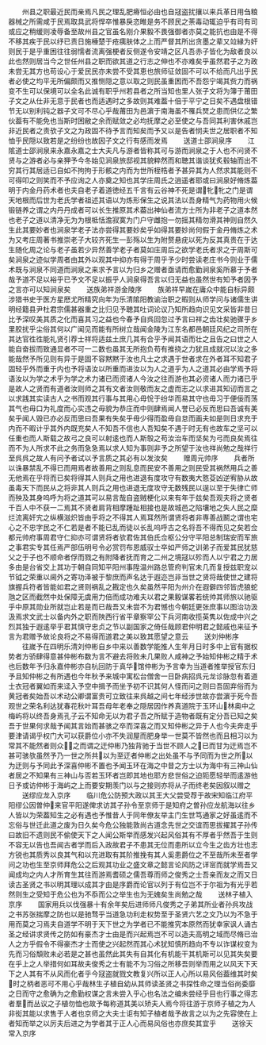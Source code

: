 <!-- { "loadSidebar": true } -->
　　州县之职最近民而亲焉凡民之理乱肥瘠恒必由也自冦盗扰攘以来兵革日用刍粮器械之所需咸于民焉取具武将悍卒惟暴戾恣睢是务不顾民之荼毒动辄迫乎有司有司或应之稍缓则凌辱备至故州县之官虽名刚介果毅不畏强御者亦莫之能抗也由是不得不移其疾于民以纾已责日施棰楚于疮痍肤体之上而严督其所出贪墨之辈又竝縁为奸则民于是乎重困往往弱懦者流离强梗者反侧遂令安靖之区凡吾赤子皆化为敌者良以此也然则居当今之世任州县之职而欲其道之行志之伸也不亦难矣乎虽然君子之为政未尝无其方也苟设心于爱民民亦未尝不受其恵也旅师征敛固不可以不给而凡出乎民者必使之均平无所偏颇而又推恻隠之意以取之则民虽重困而不吾怨宁竭其赀力而祸变不生可以保境可以全名此诚有职乎州若县者之所当知也里人张子文将为簿于莆田子文之从仕非无意于民者也而适遇时之多故则其难葢十倍于平宁之日矣不遇盘根错节无以别利钝之器子文可不尽心乎哉莆田为邑濵于南海虽不罹兵燹之患而供亿之繁伙葢有不能免也当斯时困敝之余而赋敛之必均抚摩之必至使之与吾同其利害休戚岂非近民者之责欤子文之为政固不待予言而知矣而予又以是告者悯夫世之居职者不知恤乎民隠以致若是之纷纷也故因子文之行有感而发焉
　　送道士邵涧泉序
　　江隂道士邵涧泉来永嘉永嘉之士大夫凡与游者皆称其可与游而涧泉之于人也不问贤不贤与之游者必与亲狎予今冬始见涧泉旅邸视其貌粹然而和聴其谐谈犹炙毂轴而出不穷其行其居适已自如不拘拘于形骸之内而为世所桎梏者予甚异其为人然求其能则不可得叩之则笑而不予应询之人亦奠之知也其学庄周氏之逍遥者耶或曰涧泉好脩炼葢明于内金丹药术者也夫自老子着道徳经五千言有云谷神不死是谓牝牝之门是谓天地根而后世为老氏学者祖述其语以为炼形保生之说其法以吾身精气为药物用火候锻链养之谓之内丹丹成者可以长生推原其术葢出神仙者流方士所为非老子之道本然也老子之道以清净无为为根柢恬澹寂寞为门户守雌抱一勿摇其精勿滑其神则自然久生此其要妙者也涧泉学老子法亦尝得其要妙矣乎如得其要妙尚何假于金丹脩炼之术为又考庄周著书推崇老子大较齐死生一彭殇以生为附赘悬疣以死为反其真贵在于达生随化周之论与老子虽若少异然善学老子者莫如庄周后之欲学老氏者求之于周斯可矣涧泉之迹似学周者由其外以观其中抑亦有得于周乎予少时尝读老庄书今则业于儒术既与涧泉不同道而涧泉之来求予言以为归乡之赠者亟请而愈勤涧泉奚所慕于予者哉予道不足以裕乎已予文不足以振乎人涧泉得吾言以归无益也虽然世有知予者因予之言亦可以知涧泉矣
　　送族弟祥游金陵序
　　族弟祥早嵗在庸众中能自标异颇涉猎书史于医方星厯尤所精究向年为乐清隂阳教谕治职之暇则从师学问与诸儒生讲明经籍县尹杜君宗儒甚器重之比归见予聴其吐词论议乃知所趋向识见文采皆非昔日比予深叹美其质之化而喜其习之益也今春予自呉回忽过予言曰祥之齿壮矣驰骤乎乡里胶扰乎尘俗其何以广闻见而能有所树立哉闻金陵为江东名都邑朝廷风纪之司所在其达官徃徃能礼贤引荐士祥将适兹土庶几其有合乎予闻其语而壮之且告之曰世之人能自奋拔而致通显者不可一二数也虽其无所抱负苟有推挠之力犹且成就况以汝之多能哉然予所见则有异于是固不容黙黙于汝也凡士之求遇于世者求在外者耳不知君子固轻乎外而重于内也予将语汝以所重而进汝以为人之道乎为人之道其必由学焉予将语汝以为学之术乎为学之术力诸已而资诸人今汝之往而游也其必资诸人而力诸已乎是故人之贤而有道者汝则师之其有文者汝则敬而友之虚而志之以求进其知讱而言之以求践其实读古人之书而观其行事与其用心毋恱于纷华而易其守也毋习于便佞而荡其气也毋口为礼度而心实违之毋貌为恭庄而中则肆焉闻人誉已必反而思曰吾诚有美矣乎闻人毁已亦必反而思曰吾果有失矣乎毋少得而盈毋自怠而画夫如是则日求充于内而不暇计乎其外内既充矣人不知吾不信也人吾知矣不遇于时无有也故车之坚可以任重也而人斯载之故弓之良可以射逺也而人斯彀之苟汝治车而坚矣为弓而良矣焉往而不为人所求不此之务而急急焉以求人知为事则非予之所望于汝也祥尚勉之哉祥行至呉呉之故人有问予者试以予言质之其必有以发汝矣
　　赠周元帅序
　　兵者所以诛暴禁乱不得已而用焉者故善用之则乱息而民安不善用之则民受其祸然用兵之善无他焉在乎将而已矣将得其人则兵之用也进退有度攻守有数夷大憝芟凶逆宥胁从故虽毒天下而民从之将非其人则兵之用也进退无度攻守无数残民以逞以至于失律亡师而殃及其身呜呼为将之道其可以易言哉自盗贼梗化以来有年于兹矣吾观夫将之贤者千百人中不获一二焉其不贤者肩背相摩踵趾相接也是故城邑之陷壤地之失人民之糜烂流离奸宄之纵横滋炽皆由乎将之不得其人焉耳然所谓贤将者非専善战鬭之谓也宅心之不忠字民之不仁若是者不能已乱而徒以长乱呜呼古之名将吾不得而见之矣若佥都元帅府事周君守仁抑亦可谓贤将者欤君佐其伯氏佥枢公分守平阳总制瑞安而军旅之事君实专其任焉严部伍明号令必赏罚布恩威驭士卒如严师之训弟子而爱其民犹慈父之于子也不顺命者俘而戮之有附降者抚而育之二州之境冦以殄而人以宁君之力居多由是台省交上其功于朝自同知平阳州事陞温州路总管府判官未几而复授兹职宠以节钺之荣重以阃外之寄功泽被于黎庶而声名达于遐迩岂非当世之贤将哉使世之建将旗握兵符者皆能如君之贤则祸乱之戡定也久矣虽然平阳为州介在遐僻四邻皆虎狼蛇虺之区而截然中处保障无虞用力倍而成功难夫以君之果毅谋畧若统帅其师旅以驰驱乎中原其勋业所就岂止若是而已哉吾又未尝不为君憾也今朝廷更张庶事以图治功汲汲焉求文武士以备内外之职而陜西行省平章察罕公下兵河南收揽英隽以佐成中兴之烈其独于遐逺举乎君其慎守忠贞之节以副国家之倚任哉顾君仲明君之懿戚也来征予言为君赠予故论良将之不易得而道君之美以致其愿望之意云
　　送刘仲彬序
　　往嵗予在四明乐清刘仲彬自乡中来以善数学能推人生年月日时多中上官有据权势者方骄肆得意甚仲彬布数为言不避去将败未几果败人咸神之予始知仲彬之精于术也后数年予归永嘉仲彬亦自杭回防于真华馆仲彬为予言幸为当道者推举授官东归予且知仲彬之有所遇也今年秋予来城中寓松台僧舍一日卧病招呉元龙诊脉忽有着道士衣冠者翼如而来迳入予空中揖予而坐予初不识其何人怪而问之则曰吾固弃俗而为黄冠者矣始吾以术动公卿谓富贵可立致往来呉越之间七年经涉世故亦尝濵于死今吾观世之荣名利达犹春花秋叶耳吾母年老奉之隠居因作养真道院于玉环山林奥中之梅屿将以终吾身焉孔子云不知命无以为君子吾之所赋于造物者既有定分吾已知之矣吾于世果何求哉予闻其言始而甚骇之卒而深喜之而又知仲彬之异于人也今夫奔走乎要津请谒乎权门大可以获爵位小亦不失润屋而肥身举一世莫不皆然也而且相习以为常其不能然者则众之而谓之迂仲彬乃独背驰于当世不顾人之已而甘为迂焉岂不甚可骇欤虽然予乃一世之所共以为至迂者仲彬之出处虽不与予同而为世之所以为迂则与予同此予深喜仲彬不置也予闻玉环在海之中昔之方士以为海中有三神山仙者居之不知果有三神山与否若玉环者岂即其地也耶方悲世俗之迫阨愿轻举而逺游他日予或访仲彬于海屿之上而要安期羡门以与之接则亦将从子而终老矣因叙以赠之
　　送缪应龙入京序
　　临川危公防预大政以其王大父尝受荐于故宋知临江府平阳缪公因曽仲来官平阳遂俾求访其子孙令至京师于是知府之曽孙应龙航海以往乡人皆以为荣葢知生之必有遇也予惟昔人于同年僚友举主门生世笃通家之好虽逺而不忘俗与世迁此道之废为日久矣今危公独能敦尚古道念先世之交谊而思拔擢其子孙传曰故旧不遗则民不偷使天下之人闻公斯举而感发兴起风俗其有不厚者乎然吾于生则不容无以告也吾闻古者学而后入政故君子不患其无位而患所以立今生之齿方壮也志方锐也其质秀以良其气和以充进取有其阶推挽有其人奚患爵位之不至哉所未至者学问之功也生至京师拜危公之后观其功业之盛文章之懿言论风防之详宻而就学焉吾又闻成均之内人才所育生其往而游焉耆硕之儒吾尊而师之俊秀之士吾亲而友之而又日读古圣贤之书以明其理以成其才由是序爵而论官以列于有位岂不于尔祖为有光乎若然则生之受知于危公也为不忝而公之举生也为无媿矣生尚勉之哉
　　送林子植入京序
　　国家用兵以伐强暴十有余年矣后进师师凡俊秀之子弟其所业者孙呉攻战之书苏张揣摩之防也以是驰骛乎当道急功利走权势至于圣贤六艺之文乃以为不急于用而莫之习焉夫自道学不明于天下世之为学者已不能推究本原然而犹幸家讽人诵古圣之经讲求贤传之防如有豪杰才士由是而兴起焉岂不可以造夫高明之域而尽脩已治人之方乎假令不得豪杰才士而使之兴起然而其心术犹知慎所趋向不专以诈谋权变为先而习俗頽败未必若是之甚也虽然此其失有自其化有机能干其机斯可以见其失矣要在乎上之人举措何如耳故夫俊秀之士有能不为习俗之所移吾则举而用之以风天下天下之人其有不从风而化者乎今冦盗就戮文教复兴所以正人心所以易风俗葢维其时矣时之柄者恶可不用心乎哉林生子植自幼从其师读圣贤之书探性命之理当俗尚委靡之日而守之愈确为之愈勤权谋之言未尝入乎心也名法之编未尝经乎目也行事之得志者羣而丛议之子植勿恤也故予每称道其美以矫夫人焉今将往游于京师子植之为人非衒其能以求售于人者也京师之大夫士讵有知子植者哉予故言之以为之先容使在上者知而举之以厉夫后进之为学者其于正人心而易风俗也亦庶矣其宜乎
　　送徐天常入京序
